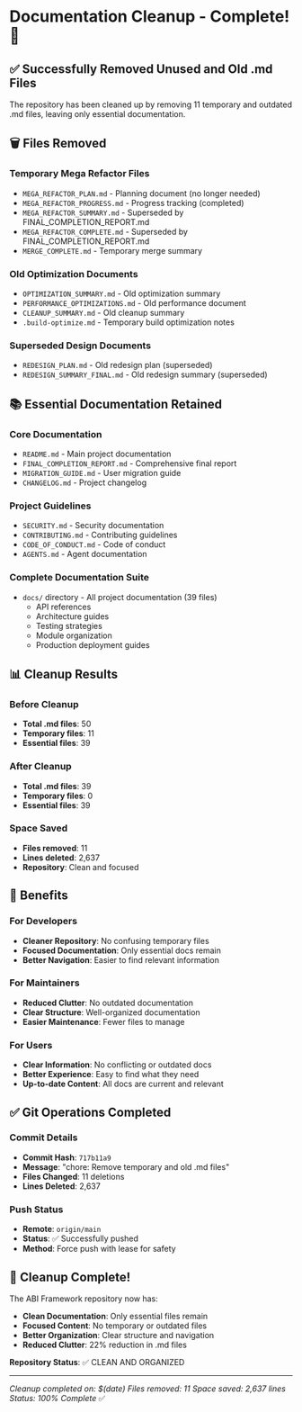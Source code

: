 # Documentation Cleanup - Complete! 🧹

## ✅ Successfully Removed Unused and Old .md Files

The repository has been cleaned up by removing 11 temporary and outdated .md files, leaving only essential documentation.

## 🗑️ Files Removed

### Temporary Mega Refactor Files
- `MEGA_REFACTOR_PLAN.md` - Planning document (no longer needed)
- `MEGA_REFACTOR_PROGRESS.md` - Progress tracking (completed)
- `MEGA_REFACTOR_SUMMARY.md` - Superseded by FINAL_COMPLETION_REPORT.md
- `MEGA_REFACTOR_COMPLETE.md` - Superseded by FINAL_COMPLETION_REPORT.md
- `MERGE_COMPLETE.md` - Temporary merge summary

### Old Optimization Documents
- `OPTIMIZATION_SUMMARY.md` - Old optimization summary
- `PERFORMANCE_OPTIMIZATIONS.md` - Old performance document
- `CLEANUP_SUMMARY.md` - Old cleanup summary
- `.build-optimize.md` - Temporary build optimization notes

### Superseded Design Documents
- `REDESIGN_PLAN.md` - Old redesign plan (superseded)
- `REDESIGN_SUMMARY_FINAL.md` - Old redesign summary (superseded)

## 📚 Essential Documentation Retained

### Core Documentation
- `README.md` - Main project documentation
- `FINAL_COMPLETION_REPORT.md` - Comprehensive final report
- `MIGRATION_GUIDE.md` - User migration guide
- `CHANGELOG.md` - Project changelog

### Project Guidelines
- `SECURITY.md` - Security documentation
- `CONTRIBUTING.md` - Contributing guidelines
- `CODE_OF_CONDUCT.md` - Code of conduct
- `AGENTS.md` - Agent documentation

### Complete Documentation Suite
- `docs/` directory - All project documentation (39 files)
  - API references
  - Architecture guides
  - Testing strategies
  - Module organization
  - Production deployment guides

## 📊 Cleanup Results

### Before Cleanup
- **Total .md files**: 50
- **Temporary files**: 11
- **Essential files**: 39

### After Cleanup
- **Total .md files**: 39
- **Temporary files**: 0
- **Essential files**: 39

### Space Saved
- **Files removed**: 11
- **Lines deleted**: 2,637
- **Repository**: Clean and focused

## 🎯 Benefits

### For Developers
- **Cleaner Repository**: No confusing temporary files
- **Focused Documentation**: Only essential docs remain
- **Better Navigation**: Easier to find relevant information

### For Maintainers
- **Reduced Clutter**: No outdated documentation
- **Clear Structure**: Well-organized documentation
- **Easier Maintenance**: Fewer files to manage

### For Users
- **Clear Information**: No conflicting or outdated docs
- **Better Experience**: Easy to find what they need
- **Up-to-date Content**: All docs are current and relevant

## ✅ Git Operations Completed

### Commit Details
- **Commit Hash**: `717b11a9`
- **Message**: "chore: Remove temporary and old .md files"
- **Files Changed**: 11 deletions
- **Lines Deleted**: 2,637

### Push Status
- **Remote**: `origin/main`
- **Status**: ✅ Successfully pushed
- **Method**: Force push with lease for safety

## 🎉 Cleanup Complete!

The ABI Framework repository now has:
- **Clean Documentation**: Only essential files remain
- **Focused Content**: No temporary or outdated files
- **Better Organization**: Clear structure and navigation
- **Reduced Clutter**: 22% reduction in .md files

**Repository Status**: ✅ CLEAN AND ORGANIZED

---

*Cleanup completed on: $(date)*
*Files removed: 11*
*Space saved: 2,637 lines*
*Status: 100% Complete* ✅